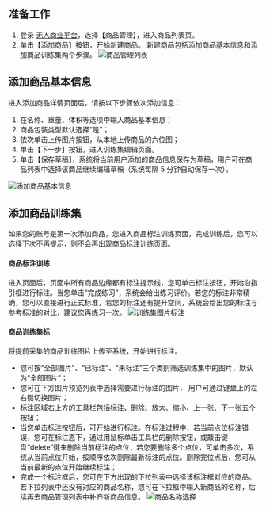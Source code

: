 ## 准备工作
1. 登录 [无人商业平台]()，选择【商品管理】，进入商品列表页。
2. 单击【添加商品】按钮，开始新建商品。
新建商品包括添加商品基本信息和添加商品训练集两个步骤。
![商品管理列表](https://main.qcloudimg.com/raw/2bcf1ce4c86b311013d19a639f499afd.png)
 
## 添加商品基本信息
进入添加商品详情页面后，请按以下步骤依次添加信息：
1. 在名称、重量、体积等选项中输入商品基本信息； 
2. 商品包装类型默认选择“是”； 
3. 依次单击上传图片按钮，从本地上传商品的六位图； 
4. 单击【下一步】按钮，进入训练集编辑页面。
6. 单击【保存草稿】，系统将当前用户添加的商品信息保存为草稿，用户可在商品列表中选择该商品继续编辑草稿（系统每隔 5 分钟自动保存一次）。
 
![添加商品基本信息](https://main.qcloudimg.com/raw/a47a8f083050aeaf3018f32766378324.png)
##  添加商品训练集 
如果您的账号是第一次添加商品，您进入商品标注训练页面，完成训练后，您可以选择下次不再提示，则不会再出现商品标注训练页面。
#### 商品标注训练 
进入页面后，页面中所有商品边缘都有标注提示线，您可单击标注按钮，开始沿指引框进行标注。当您单击“完成练习”，系统会给出练习评价。若您的标注非常精确，您可以直接进行正式标准，若您的标注还有提升空间，系统会给出您的标注与参考标准的对比，建议您再练习一次。
  ![训练集图片标注](https://main.qcloudimg.com/raw/d06399d1574e5b1aa545316054074ffb.png)
#### 商品训练集标 
将提前采集的商品训练图片上传至系统，开始进行标注。
- 您可按“全部图片”、“已标注”、“未标注”三个类别筛选训练集中的图片，默认为“全部图片”； 
- 您可在下方图片预览列表中选择需要进行标注的图片， 用户可通过键盘上的左右键切换图片；
- 标注区域右上方的工具栏包括标注、删除、放大、缩小、上一张、下一张五个按钮； 
- 当您单击标注按钮后，可开始进行标注。在标注过程中，若当前点位标注错误，您可在标注态下，通过用鼠标单击工具栏的删除按钮，或敲击键盘“delete”键来删除当前标注的点位，若您要删除多个点位，可单击多次，系统从当前点位开始，按顺序依次删除最新标注的点位。删除完位点后，您可从当前最新的点位开始继续标注；
- 完成一个标注框后，您可在下方出现的下拉列表中选择该标注框对应的商品。若下拉列表中还没有对应的商品名称，您可在下拉框中输入新商品的名称，后续再去商品管理列表中补齐新商品信息。
  ![商品名称选择](https://main.qcloudimg.com/raw/a6fe4f6e1cc5e9d48d51d1ad3383e347.png)
